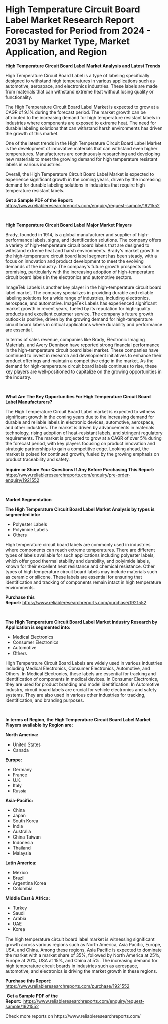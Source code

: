 <p><h1>High Temperature Circuit Board Label Market Research Report Forecasted for Period from 2024 -  2031 by Market Type, Market Application, and Region</h1></p><p><strong>High Temperature Circuit Board Label Market Analysis and Latest Trends</strong></p>
<p><p>High Temperature Circuit Board Label is a type of labeling specifically designed to withstand high temperatures in various applications such as automotive, aerospace, and electronics industries. These labels are made from materials that can withstand extreme heat without losing quality or functionality.</p><p>The High Temperature Circuit Board Label Market is expected to grow at a CAGR of 9.1% during the forecast period. The market growth can be attributed to the increasing demand for high temperature resistant labels in industries where components are exposed to extreme heat. The need for durable labeling solutions that can withstand harsh environments has driven the growth of this market.</p><p>One of the latest trends in the High Temperature Circuit Board Label Market is the development of innovative materials that can withstand even higher temperatures. Manufacturers are continuously researching and developing new materials to meet the growing demand for high temperature resistant labels in various industries.</p><p>Overall, the High Temperature Circuit Board Label Market is expected to experience significant growth in the coming years, driven by the increasing demand for durable labeling solutions in industries that require high temperature resistant labels.</p></p>
<p><strong>Get a Sample PDF of the Report:&nbsp;</strong> <a href="https://www.reliableresearchreports.com/enquiry/request-sample/1921552">https://www.reliableresearchreports.com/enquiry/request-sample/1921552</a></p>
<p>&nbsp;</p>
<p><strong>High Temperature Circuit Board Label Major Market Players</strong></p>
<p><p>Brady, founded in 1914, is a global manufacturer and supplier of high-performance labels, signs, and identification solutions. The company offers a variety of high-temperature circuit board labels that are designed to withstand extreme heat and harsh environments. Brady's market growth in the high-temperature circuit board label segment has been steady, with a focus on innovation and product development to meet the evolving demands of the industry. The company's future growth prospects look promising, particularly with the increasing adoption of high-temperature circuit board labels in the electronics and automotive sectors.</p><p>ImageTek Labels is another key player in the high-temperature circuit board label market. The company specializes in providing durable and reliable labeling solutions for a wide range of industries, including electronics, aerospace, and automotive. ImageTek Labels has experienced significant market growth in recent years, fueled by its reputation for high-quality products and excellent customer service. The company's future growth outlook is positive, driven by the growing demand for high-temperature circuit board labels in critical applications where durability and performance are essential.</p><p>In terms of sales revenue, companies like Brady, Electronic Imaging Materials, and Avery Dennison have reported strong financial performance in the high-temperature circuit board label market. These companies have continued to invest in research and development initiatives to enhance their product offerings and maintain a competitive edge in the market. As the demand for high-temperature circuit board labels continues to rise, these key players are well-positioned to capitalize on the growing opportunities in the industry.</p></p>
<p>&nbsp;</p>
<p><strong>What Are The Key Opportunities For High Temperature Circuit Board Label Manufacturers?</strong></p>
<p><p>The High Temperature Circuit Board Label market is expected to witness significant growth in the coming years due to the increasing demand for durable and reliable labels in electronic devices, automotive, aerospace, and other industries. The market is driven by advancements in materials technology, rising adoption of heat-resistant labels, and stringent regulatory requirements. The market is projected to grow at a CAGR of over 5% during the forecast period, with key players focusing on product innovation and strategic partnerships to gain a competitive edge. Looking ahead, the market is poised for continued growth, fueled by the growing emphasis on product traceability and safety.</p></p>
<p><strong>Inquire or Share Your Questions If Any Before Purchasing This Report:</strong> <a href="https://www.reliableresearchreports.com/enquiry/pre-order-enquiry/1921552">https://www.reliableresearchreports.com/enquiry/pre-order-enquiry/1921552</a></p>
<p>&nbsp;</p>
<p><strong>Market Segmentation</strong></p>
<p><strong>The High Temperature Circuit Board Label Market Analysis by types is segmented into:</strong></p>
<p><ul><li>Polyester Labels</li><li>Polyimide Labels</li><li>Others</li></ul></p>
<p><p>High temperature circuit board labels are commonly used in industries where components can reach extreme temperatures. There are different types of labels available for such applications including polyester labels, which offer good thermal stability and durability, and polyimide labels, known for their excellent heat resistance and chemical resistance. Other types of high temperature circuit board labels may include materials such as ceramic or silicone. These labels are essential for ensuring that identification and tracking of components remain intact in high temperature environments.</p></p>
<p><strong>Purchase this Report:&nbsp;</strong><a href="https://www.reliableresearchreports.com/purchase/1921552">https://www.reliableresearchreports.com/purchase/1921552</a></p>
<p>&nbsp;</p>
<p><strong>The High Temperature Circuit Board Label Market Industry Research by Application is segmented into:</strong></p>
<p><ul><li>Medical Electronics</li><li>Consumer Electronics</li><li>Automotive</li><li>Others</li></ul></p>
<p><p>High Temperature Circuit Board Labels are widely used in various industries including Medical Electronics, Consumer Electronics, Automotive, and Others. In Medical Electronics, these labels are essential for tracking and identification of components in medical devices. In Consumer Electronics, they are used for product branding and model identification. In Automotive industry, circuit board labels are crucial for vehicle electronics and safety systems. They are also used in various other industries for tracking, identification, and branding purposes.</p></p>
<p>&nbsp;</p>
<p><strong>In terms of Region, the High Temperature Circuit Board Label Market Players available by Region are:</strong></p>
<p>
    <p> <strong> North America: </strong>
        <ul>
            <li>United States</li>
            <li>Canada</li>
        </ul>
        </p> 
    <p> <strong> Europe: </strong>
        <ul>
            <li>Germany</li>
            <li>France</li>
            <li>U.K.</li>
            <li>Italy</li>
            <li>Russia</li>
        </ul>
        </p> 
    <p> <strong> Asia-Pacific: </strong>
        <ul>
            <li>China</li>
            <li>Japan</li>
            <li>South Korea</li>
            <li>India</li>
            <li>Australia</li>
            <li>China Taiwan</li>
            <li>Indonesia</li>
            <li>Thailand</li>
            <li>Malaysia</li>
        </ul>
        </p> 
    <p> <strong> Latin America: </strong>
        <ul>
            <li>Mexico</li>
            <li>Brazil</li>
            <li>Argentina Korea</li>
            <li>Colombia</li>
        </ul>
        </p> 
    <p> <strong> Middle East & Africa: </strong>
        <ul>
            <li>Turkey</li>
            <li>Saudi</li>
            <li>Arabia</li>
            <li>UAE</li>
            <li>Korea</li>
        </ul>
    </p>
    </p>
<p><p>The high temperature circuit board label market is witnessing significant growth across various regions such as North America, Asia Pacific, Europe, USA, and China. Among these regions, Asia Pacific is expected to dominate the market with a market share of 35%, followed by North America at 25%, Europe at 20%, USA at 15%, and China at 5%. The increasing demand for high temperature circuit boards in industries such as aerospace, automotive, and electronics is driving the market growth in these regions.</p></p>
<p><strong>Purchase this Report: </strong><a href="https://www.reliableresearchreports.com/purchase/1921552">https://www.reliableresearchreports.com/purchase/1921552</a></p>
<p>&nbsp;<strong>Get a Sample PDF of the Report:&nbsp;&nbsp;</strong><a href="https://www.reliableresearchreports.com/enquiry/request-sample/1921552">https://www.reliableresearchreports.com/enquiry/request-sample/1921552</a></p>
<p><strong></strong></p>
<p>Check more reports on https://www.reliableresearchreports.com/</p>